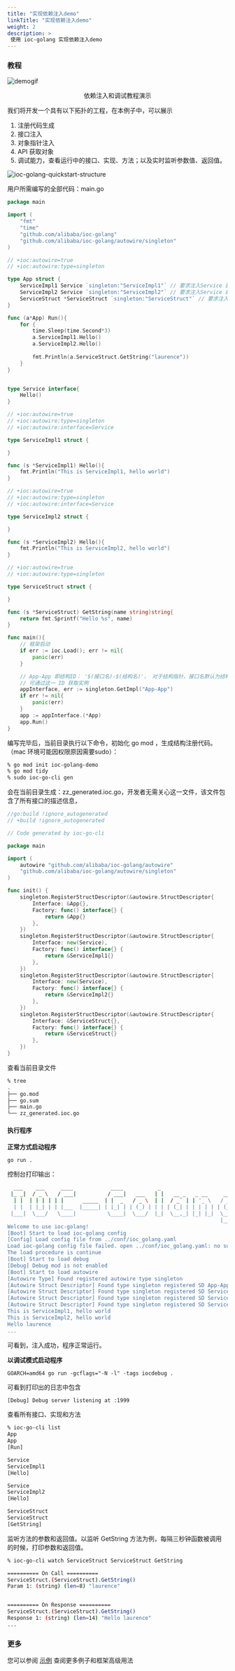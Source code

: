 ```yaml
---
title: "实现依赖注入demo"
linkTitle: "实现依赖注入demo"
weight: 2
description: >
 使用 ioc-golang 实现依赖注入demo
---
```



### 教程

![demogif](https://raw.githubusercontent.com/ioc-golang/ioc-golang-website/main/resources/video/ioc-golang-demo.gif)

<div style="text-align: center;">依赖注入和调试教程演示</div>

我们将开发一个具有以下拓扑的工程，在本例子中，可以展示

1. 注册代码生成
2. 接口注入
3. 对象指针注入
4. API 获取对象
5. 调试能力，查看运行中的接口、实现、方法；以及实时监听参数值、返回值。

![ioc-golang-quickstart-structure](https://raw.githubusercontent.com/ioc-golang/ioc-golang-website/main/resources/img/ioc-golang-quickstart-structure.png)


用户所需编写的全部代码：main.go

```go
package main

import (
	"fmt"
	"time"
	"github.com/alibaba/ioc-golang"
	"github.com/alibaba/ioc-golang/autowire/singleton"
)

// +ioc:autowire=true
// +ioc:autowire:type=singleton

type App struct {
	ServiceImpl1 Service `singleton:"ServiceImpl1"` // 要求注入Service 的 ServiceImpl1 实现
	ServiceImpl2 Service `singleton:"ServiceImpl2"` // 要求注入Service 的 ServiceImpl2 实现
	ServiceStruct *ServiceStruct `singleton:"ServiceStruct"` // 要求注入 ServiceStruct 指针
}

func (a*App) Run(){
	for {
		time.Sleep(time.Second*3)
		a.ServiceImpl1.Hello()
		a.ServiceImpl2.Hello()
		
		fmt.Println(a.ServiceStruct.GetString("laurence"))
    }
}


type Service interface{
	Hello()
}

// +ioc:autowire=true
// +ioc:autowire:type=singleton
// +ioc:autowire:interface=Service

type ServiceImpl1 struct {

}

func (s *ServiceImpl1) Hello(){
	fmt.Println("This is ServiceImpl1, hello world")
}

// +ioc:autowire=true
// +ioc:autowire:type=singleton
// +ioc:autowire:interface=Service

type ServiceImpl2 struct {

}

func (s *ServiceImpl2) Hello(){
	fmt.Println("This is ServiceImpl2, hello world")
}

// +ioc:autowire=true
// +ioc:autowire:type=singleton

type ServiceStruct struct {

}

func (s *ServiceStruct) GetString(name string)string{
	return fmt.Sprintf("Hello %s", name)
}

func main(){
	// 框架启动
	if err := ioc.Load(); err != nil{
		panic(err)
	}

	// App-App 即结构ID： '$(接口名)-$(结构名)'， 对于结构指针，接口名默认为结构名
	// 可通过这一 ID 获取实例
	appInterface, err := singleton.GetImpl("App-App")
	if err != nil{
		panic(err)
	}
	app := appInterface.(*App)
	app.Run()
}
```

编写完毕后，当前目录执行以下命令，初始化 go mod ，生成结构注册代码。（mac 环境可能因权限原因需要sudo）：

```bash
% go mod init ioc-golang-demo
% go mod tidy
% sudo ioc-go-cli gen
```

会在当前目录生成：zz_generated.ioc.go，开发者无需关心这一文件，该文件包含了所有接口的描述信息，

```go
//go:build !ignore_autogenerated
// +build !ignore_autogenerated

// Code generated by ioc-go-cli

package main

import (
	autowire "github.com/alibaba/ioc-golang/autowire"
	"github.com/alibaba/ioc-golang/autowire/singleton"
)

func init() {
	singleton.RegisterStructDescriptor(&autowire.StructDescriptor{
		Interface: &App{},
		Factory: func() interface{} {
			return &App{}
		},
	})
	singleton.RegisterStructDescriptor(&autowire.StructDescriptor{
		Interface: new(Service),
		Factory: func() interface{} {
			return &ServiceImpl1{}
		},
	})
	singleton.RegisterStructDescriptor(&autowire.StructDescriptor{
		Interface: new(Service),
		Factory: func() interface{} {
			return &ServiceImpl2{}
		},
	})
	singleton.RegisterStructDescriptor(&autowire.StructDescriptor{
		Interface: &ServiceStruct{},
		Factory: func() interface{} {
			return &ServiceStruct{}
		},
	})
}

```

查看当前目录文件

```bash
% tree
.
├── go.mod
├── go.sum
├── main.go
└── zz_generated.ioc.go
```

#### 执行程序

**正常方式启动程序**

`go run .`

控制台打印输出：

```sh
  ___    ___     ____            ____           _                         
 |_ _|  / _ \   / ___|          / ___|   ___   | |   __ _   _ __     __ _ 
  | |  | | | | | |      _____  | |  _   / _ \  | |  / _` | | '_ \   / _` |
  | |  | |_| | | |___  |_____| | |_| | | (_) | | | | (_| | | | | | | (_| |
 |___|  \___/   \____|          \____|  \___/  |_|  \__,_| |_| |_|  \__, |
                                                                    |___/ 
Welcome to use ioc-golang!
[Boot] Start to load ioc-golang config
[Config] Load config file from ../conf/ioc_golang.yaml
Load ioc-golang config file failed. open ../conf/ioc_golang.yaml: no such file or directory
The load procedure is continue
[Boot] Start to load debug
[Debug] Debug mod is not enabled
[Boot] Start to load autowire
[Autowire Type] Found registered autowire type singleton
[Autowire Struct Descriptor] Found type singleton registered SD App-App
[Autowire Struct Descriptor] Found type singleton registered SD Service-ServiceImpl1
[Autowire Struct Descriptor] Found type singleton registered SD Service-ServiceImpl2
[Autowire Struct Descriptor] Found type singleton registered SD ServiceStruct-ServiceStruct
This is ServiceImpl1, hello world
This is ServiceImpl2, hello world
Hello laurence
...
```

可看到，注入成功，程序正常运行。

**以调试模式启动程序**

`GOARCH=amd64 go run -gcflags="-N -l" -tags iocdebug .`

可看到打印出的日志中包含

```bash
[Debug] Debug server listening at :1999
```

查看所有接口、实现和方法

```bash
% ioc-go-cli list
App
App
[Run]

Service
ServiceImpl1
[Hello]

Service
ServiceImpl2
[Hello]

ServiceStruct
ServiceStruct
[GetString]
```

监听方法的参数和返回值。以监听 GetString 方法为例，每隔三秒钟函数被调用的时候，打印参数和返回值。

```bash
% ioc-go-cli watch ServiceStruct ServiceStruct GetString

========== On Call ==========
ServiceStruct.(ServiceStruct).GetString()
Param 1: (string) (len=8) "laurence"


========== On Response ==========
ServiceStruct.(ServiceStruct).GetString()
Response 1: (string) (len=14) "Hello laurence"
...
```

### 更多

您可以参阅 [示例](/cn/docs/examples) 查阅更多例子和框架高级用法